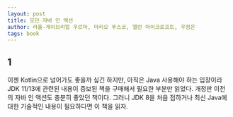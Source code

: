 ```yaml
---
layout: post
title: 모던 자바 인 액션
author: 라울-게이브리얼 우르마, 마리오 푸스코, 앨런 마이크로프트, 우정은
tags: book
---
```


## 1

이젠 Kotlin으로 넘어가도 좋을까 싶긴 하지만, 아직은 Java 사용해야 하는 입장이라 JDK 11/13에 관련된 내용이 증보된 책을 구매해서 필요한 부분만 읽었다. 개정판 이전의 자바 인 액션도 충분히 좋았던 책이다. 그러니 JDK 8을 처음 접하거나 최신 Java에 대한 기술적인 내용이 필요하다면 이 책을 읽자.